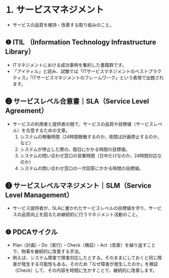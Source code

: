 # ⒈ サービスマネジメント
- サービスの品質を維持・改善する取り組みのこと。

## ❶ ITIL （Information Technology Infrastructure Library）
- ITマネジメントにおける成功事例を集約した書籍群です。
- 「アイティル」と読み、試験では「ITサービスマネジメントのベストプラクティス」「ITサービスマネジメントのフレームワーク」という表現で出題されます。

## ❷ サービスレベル合意書｜SLA（Service Level Agreement）
- サービスの利用者と提供者の間で、サービスの品質や目標値（サービスレベル）を合意するための文章。
    1. システムの稼働時間（24時間稼働するのか，夜間は計画停止するのか，など）
    2. システムが停止した際の，復旧にかかる時間の目標値。
    3. システムの問い合わせ窓口の営業時間（日中だけなのか，24時間対応なのか）
    4. システムの問い合わせ窓口の一次回答にかかる時間の目標値。

## ❸ サービスレベルマネジメント｜SLM（Service Level Management）
- サービス提供者が、SLAに書かれたサービスレベルの目標値を守り、サービスの品質向上を図るため継続的に行うマネジメント活動のこと。

## ❹ PDCAサイクル
- Plan（計画）・Do（実行）・Check（検証）・Act（改善）を繰り返すことで、物事を継続的に改善する手法。
- 例えば、システム障害で障害対応したとする。そのままにしておくと同じ障害が発生する可能性もある。そのため「なぜ障害が発生したのか」を検証（Check）して、その内容を時間に生かすことで、継続的に改善します。
